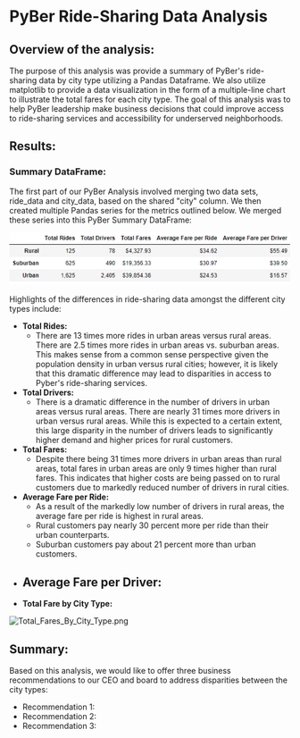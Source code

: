 # PyBer Ride-Sharing Data Analysis

## Overview of the analysis: 
The purpose of this analysis was provide a summary of PyBer's ride-sharing data by city type utilizing a Pandas Dataframe. We also utilize matplotlib to provide a data visualization in the form of a multiple-line chart to illustrate the total fares for each city type. The goal of this analysis was to help PyBer leadership make business decisions that could improve access to ride-sharing services and accessibility for underserved neighborhoods. 

## Results: 

### Summary DataFrame: 

The first part of our PyBer Analysis involved merging two data sets, ride_data and city_data, based on the shared "city" column. We then created multiple Pandas series for the metrics outlined below. We merged these series into this PyBer Summary DataFrame:

![PyBer_Summary_DataFrame.png](Resources/PyBer_Summary_DataFrame.png)

Highlights of the differences in ride-sharing data amongst the different city types include: 

- **Total Rides:**
  - There are 13 times more rides in urban areas versus rural areas. There are 2.5 times more rides in urban areas vs. suburban areas. This makes sense from a common sense perspective given the population density in urban versus rural cities; however, it is likely that this dramatic difference may lead to disparities in access to Pyber's ride-sharing services.   
- **Total Drivers:**
  - There is a dramatic difference in the number of drivers in urban areas versus rural areas. There are nearly 31 times more drivers in urban versus rural areas. While this is expected to a certain extent, this large disparity in the number of drivers leads to significantly higher demand and higher prices for rural customers. 
- **Total Fares:**
  - Despite there being 31 times more drivers in urban areas than rural areas, total fares in urban areas are only 9 times higher than rural fares. This indicates that higher costs are being passed on to rural customers due to markedly reduced number of drivers in rural cities. 
- **Average Fare per Ride:**
  - As a result of the markedly low number of drivers in rural areas, the average fare per ride is highest in rural areas.
  - Rural customers pay nearly 30 percent more per ride than their urban counterparts. 
  - Suburban customers pay about 21 percent more than urban customers.    
- **Average Fare per Driver:**
  - 
- **Total Fare by City Type:**

![Total_Fares_By_City_Type.png](Total_Fares_By_City_Type.png)

## Summary: 

Based on this analysis, we would like to offer three business recommendations to our CEO and board to address disparities between the city types: 
- Recommendation 1: 
- Recommendation 2: 
- Recommendation 3: 
